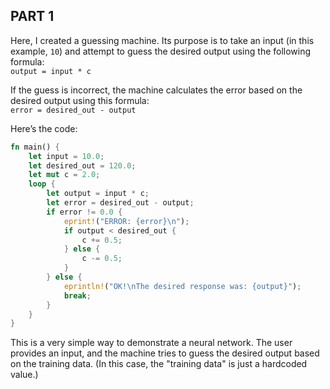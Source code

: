 ## PART 1

Here, I created a guessing machine. Its purpose is to take an input (in this example, `10`) 
and attempt to guess the desired output using the following formula:  
`output = input * c`  

If the guess is incorrect, the machine calculates the error based on the desired output using this formula:  
`error = desired_out - output`  

Here’s the code:

```rust
fn main() {
    let input = 10.0;
    let desired_out = 120.0;
    let mut c = 2.0;
    loop {
        let output = input * c;
        let error = desired_out - output;
        if error != 0.0 {
            eprint!("ERROR: {error}\n");
            if output < desired_out {
                c += 0.5;
            } else {
                c -= 0.5;
            }
        } else {
            eprintln!("OK!\nThe desired response was: {output}");
            break;
        }
    }
}
```

This is a very simple way to demonstrate a neural network. 
The user provides an input, and the machine tries to guess the desired output based on the training data. 
(In this case, the "training data" is just a hardcoded value.)

